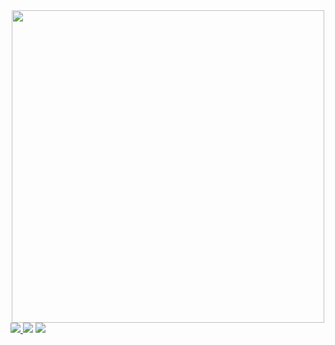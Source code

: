 <div id="header" align="center">
  <img src="https://media.giphy.com/media/iIqmM5tTjmpOB9mpbn/giphy.gif" width="500"/>
</div>

<div id="badges">
  <a href="https://twitter.com/berkebenbuyrun"> 
    <img src="https://img.shields.io/badge/Twitter-blue?logo=twitter&style=for-the-badge"/>
  </a>
  <img src="https://img.shields.io/badge/Instagram-purple?logo=instagram&logoColor=white&style=for-the-badge"/>
  <img src="https://img.shields.io/badge/LinkedIn-blue?logo=linkedin&logoColor=white&style=for-the-badge"/>
</div>  
  
